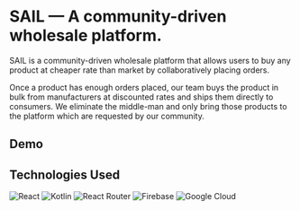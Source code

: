 # SAIL — A community-driven wholesale platform.
SAIL is a community-driven wholesale platform that allows users to buy any product at cheaper rate than market by collaboratively placing orders.

Once a product has enough orders placed, our team buys the product in bulk from manufacturers at discounted rates and ships them directly to consumers. We eliminate the middle-man and only bring those products to the platform which are requested by our community.

## Demo

## Technologies Used
![React](https://img.shields.io/badge/react-%2320232a.svg?style=for-the-badge&logo=react&logoColor=%2361DAFB) ![Kotlin](https://img.shields.io/badge/kotlin-%230095D5.svg?style=for-the-badge&logo=kotlin&logoColor=white) ![React Router](https://img.shields.io/badge/React_Router-CA4245?style=for-the-badge&logo=react-router&logoColor=white) ![Firebase](https://img.shields.io/badge/firebase-%23039BE5.svg?style=for-the-badge&logo=firebase) ![Google Cloud](https://img.shields.io/badge/GoogleCloud-%234285F4.svg?style=for-the-badge&logo=google-cloud&logoColor=white)